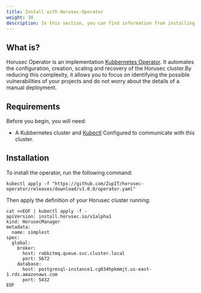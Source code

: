 ```yaml
---
title: Install with Horusec-Operator
weight: 30
description: In this section, you can find information from installing Horusec Web application in a Kubbernetes cluster using Horusec-Operator.
---
```


## **What is?**

Horusec Operator is an implementation [Kubbernetes Operator](https://kubernetes.io/docs/concepts/extend-kubernetes/operator/). It automates the configuration, creation, scaling and recovery of the Horusec cluster.By reducing this complexity, it allows you to focus on identifying the possible vulnerabilities of your projects and do not worry about the details of a manual deployment.

## **Requirements**

Before you begin, you will need:
* A Kubbernetes cluster and [Kubectl](https://kubectl.docs.kubernetes.io/installation/kubectl/binaries/) Configured to communicate with this cluster.

## **Installation**

To install the operator, run the following command:
```shell
kubectl apply -f "https://github.com/ZupIT/horusec-operator/releases/download/v1.0.0/operator.yaml"
```

Then apply the definition of your Horusec cluster running:
```shell
cat <<EOF | kubectl apply -f -
apiVersion: install.horusec.io/v1alpha1
kind: HorusecManager
metadata:
  name: simplest
spec:
  global:
    broker:
      host: rabbitmq.queue.svc.cluster.local
      port: 5672
    database:
      host: postgresql-instance1.cg034hpkmmjt.us-east-1.rds.amazonaws.com
      port: 5432
EOF
```
